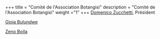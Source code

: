 +++
title = "Comité de l'Association Botangisi"
description = "Comité de l'Association Botangisi"
weight ="1"
+++
[Domenico Zucchetti](https://www.linkedin.com/in/domenico-zucchetti-0125b4aa/), Président

[Gioia Bulundwe](https://www.linkedin.com/in/gioia-bulundwe/)

[Zeno Boila](https://www.linkedin.com/in/zeno-boila-3a09aa107/)
